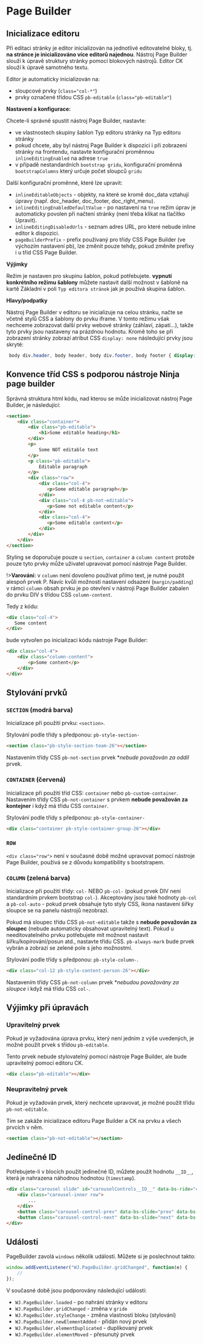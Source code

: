 # Page Builder

## Inicializace editoru

Při editaci stránky je editor inicializován na jednotlivé editovatelné bloky, tj. **na stránce je inicializováno více editorů najednou**. Nástroj Page Builder slouží k úpravě struktury stránky pomocí blokových nástrojů. Editor CK slouží k úpravě samotného textu.

Editor je automaticky inicializován na:
- sloupcové prvky (`class="col-*"`)
- prvky označené třídou CSS `pb-editable` (`class="pb-editable"`)

**Nastavení a konfigurace:**

Chcete-li správně spustit nástroj Page Builder, nastavte:
- ve vlastnostech skupiny šablon Typ editoru stránky na Typ editoru stránky
- pokud chcete, aby byl nástroj Page Builder k dispozici i při zobrazení stránky na frontendu, nastavte konfigurační proměnnou `inlineEditingEnabled` na adrese `true`
- v případě nestandardních `bootstrap gridu`, konfigurační proměnná `bootstrapColumns` který určuje počet sloupců `gridu`

Další konfigurační proměnné, které lze upravit:
- `inlineEditableObjects` - objekty, na které se kromě doc\_data vztahují úpravy (např. doc\_header, doc\_footer, doc\_right\_menu).
- `inlineEditingEnabledDefaultValue` - po nastavení na `true` režim úprav je automaticky povolen při načtení stránky (není třeba klikat na tlačítko Upravit).
- `inlineEditingDisabledUrls` - seznam adres URL, pro které nebude inline editor k dispozici.
- `pageBuilderPrefix` - prefix používaný pro třídy CSS Page Builder (ve výchozím nastavení pb), lze změnit pouze tehdy, pokud změníte prefixy i u tříd CSS Page Builder.

**Výjimky**

Režim je nastaven pro skupinu šablon, pokud potřebujete. **vypnutí konkrétního režimu šablony** můžete nastavit další možnost v šabloně na kartě Základní v poli `Typ editora stránok` jak je používá skupina šablon.

**Hlavy/podpatky**

Nástroj Page Builder v editoru se inicializuje na celou stránku, načte se včetně stylů CSS a šablony do prvku iframe. V tomto režimu však nechceme zobrazovat další prvky webové stránky (záhlaví, zápatí...), takže tyto prvky jsou nastaveny na prázdnou hodnotu. Kromě toho se při zobrazení stránky zobrazí atribut CSS `display: none` následující prvky jsou skryté:

```css
 body div.header, body header, body div.footer, body footer { display: none; }
```

## Konvence tříd CSS s podporou nástroje Ninja page builder

Správná struktura html kódu, nad kterou se může inicializovat nástroj Page Builder, je následující:

```html
<section>
    <div class="container">
        <div class="pb-editable">
            <h1>Some editable heading</h1>
        </div>
        <p>
            Some NOT editable text
        </p>
        <p class="pb-editable">
            Editable paragraph
        </p>
        <div class="row">
            <div class="col-4">
               <p>Some editable paragraph</p>
            </div>
            <div class="col-4 pb-not-editable">
               <p>Some not editable content</p>
            </div>
            <div class="col-4">
               <p>Some editable content</p>
            </div>
        </div>
    </div>
</section>
```

Styling se doporučuje pouze u `section`, `container` a `column content` protože pouze tyto prvky může uživatel upravovat pomocí nástroje Page Builder.

!>**Varování:** v `column` není dovoleno používat přímo text, je nutné použít alespoň prvek P. Navíc kvůli možnosti nastavení odsazení (`margin/padding`) v rámci `column` obsah prvku je po otevření v nástroji Page Builder zabalen do prvku DIV s třídou CSS `column-content`.

Tedy z kódu:

```html
<div class="col-4">
   Some content
</div>
```

bude vytvořen po inicializaci kódu nástroje Page Builder:

```html
<div class="col-4">
    <div class="column-content">
        <p>Some content</p>
    </div>
</div>
```

## Stylování prvků

### `SECTION` (modrá barva)

Inicializace při použití prvku: `<section>`.

Stylování podle třídy s předponou: `pb-style-section-`

```html
<section class="pb-style-section-team-26"></section>
```

Nastavením třídy CSS `pb-not-section` prvek \**nebude považován za oddíl* prvek.

### `CONTAINER` (červená)

Inicializace při použití tříd CSS: `container` nebo `pb-custom-container`. Nastavením třídy CSS `pb-not-container` s prvkem **nebude považován za kontejner** i když má třídu CSS `container`.

Stylování podle třídy s předponou: `pb-style-container-`

```html
<div class="container pb-style-container-group-26"></div>
```

### `ROW`

`<div class="row">` není v současné době možné upravovat pomocí nástroje Page Builder, používá se z důvodu kompatibility s bootstrapem.

### `COLUMN` (zelená barva)

Inicializace při použití třídy: `col-` NEBO `pb-col-` (pokud prvek DIV není standardním prvkem bootstrap `col-`). Akceptovány jsou také hodnoty `pb-col` a `pb-col-auto` - pokud prvek obsahuje tyto styly CSS, ikona nastavení šířky sloupce se na panelu nástrojů nezobrazí.

Pokud má sloupec třídu CSS `pb-not-editable` takže s **nebude považován za sloupec** (nebude automaticky obsahovat upravitelný text). Pokud u needitovatelného prvku potřebujete mít možnost nastavit šířku/kopírování/posun atd., nastavte třídu CSS. `pb-always-mark` bude prvek vybrán a zobrazí se zelené pole s jeho možnostmi.

Stylování podle třídy s předponou: `pb-style-column-`.

```html
<div class="col-12 pb-style-content-person-26"></div>
```

Nastavením třídy CSS `pb-not-column` prvek \**nebudou považovány za sloupce* i když má třídu CSS `col-`.

## Výjimky při úpravách

### Upravitelný prvek

Pokud je vyžadována úprava prvku, který není jedním z výše uvedených, je možné použít prvek s třídou `pb-editable`.

Tento prvek nebude stylovatelný pomocí nástroje Page Builder, ale bude upravitelný pomocí editoru CK.

```html
<div class="pb-editable"></div>
```

### Neupravitelný prvek

Pokud je vyžadován prvek, který nechcete upravovat, je možné použít třídu `pb-not-editable`.

Tím se zakáže inicializace editoru Page Builder a CK na prvku a všech prvcích v něm.

```html
<section class="pb-not-editable"></section>
```

## Jedinečné ID

Potřebujete-li v blocích použít jedinečné ID, můžete použít hodnotu `__ID__`, která je nahrazena náhodnou hodnotou (`timestamp`).

```html
<div class="carousel slide" id="carouselControls__ID__" data-bs-ride="carousel">
    <div class="carousel-inner row">
        ...
    </div>
    <button class="carousel-control-prev" data-bs-slide="prev" data-bs-target="#carouselControls__ID__" type="button"></button>
    <button class="carousel-control-next" data-bs-slide="next" data-bs-target="#carouselControls__ID__" type="button"></button>
</div>
```

## Události

PageBuilder zavolá `windows` několik událostí. Můžete si je poslechnout takto:

```javascript
window.addEventListener("WJ.PageBuilder.gridChanged", function(e) {
    //
});
```

V současné době jsou podporovány následující události:
- `WJ.PageBuilder.loaded` - po nahrání stránky v editoru
- `WJ.PageBuilder.gridChanged` - změna v `gride`
- `WJ.PageBuilder.styleChange` - změna vlastností bloku (stylování)
- `WJ.PageBuilder.newElementAdded` - přidán nový prvek
- `WJ.PageBuilder.elementDuplicated` - duplikovaný prvek
- `WJ.PageBuilder.elementMoved` - přesunutý prvek
